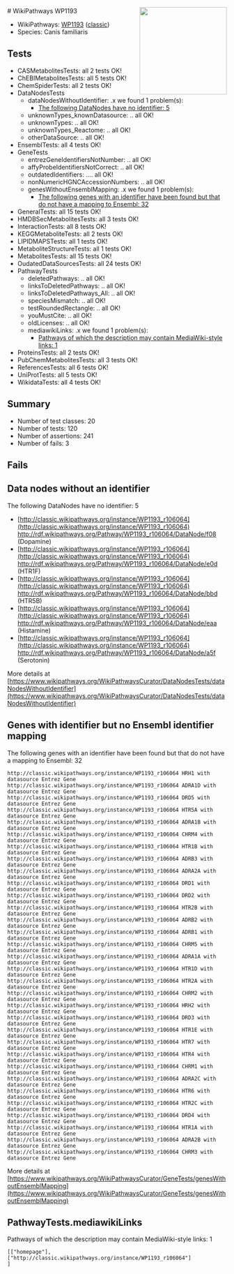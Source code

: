<img style="float: right; width: 200px" src="https://upload.wikimedia.org/wikipedia/commons/thumb/8/83/Wplogo_with_text_500.png/640px-Wplogo_with_text_500.png" />
# WikiPathways WP1193

* WikiPathways: [WP1193](https://wikipathways.org/pathways/WP1193) ([classic](https://classic.wikipathways.org/instance/WP1193))
* Species: Canis familiaris
## Tests
* CASMetabolitesTests: all 2 tests OK!
* ChEBIMetabolitesTests: all 5 tests OK!
* ChemSpiderTests: all 2 tests OK!
* DataNodesTests
    * dataNodesWithoutIdentifier: .x we found 1 problem(s):
        * [The following DataNodes have no identifier: 5](#d2d32fa4)
    * unknownTypes_knownDatasource: .. all OK!
    * unknownTypes: .. all OK!
    * unknownTypes_Reactome: .. all OK!
    * otherDataSource: .. all OK!
* EnsemblTests: all 4 tests OK!
* GeneTests
    * entrezGeneIdentifiersNotNumber: .. all OK!
    * affyProbeIdentifiersNotCorrect: .. all OK!
    * outdatedIdentifiers: .... all OK!
    * nonNumericHGNCAccessionNumbers: .. all OK!
    * genesWithoutEnsemblMapping: .x we found 1 problem(s):
        * [The following genes with an identifier have been found but that do not have a mapping to Ensembl: 32](#c4e5434d)
* GeneralTests: all 15 tests OK!
* HMDBSecMetabolitesTests: all 3 tests OK!
* InteractionTests: all 8 tests OK!
* KEGGMetaboliteTests: all 2 tests OK!
* LIPIDMAPSTests: all 1 tests OK!
* MetaboliteStructureTests: all 1 tests OK!
* MetabolitesTests: all 15 tests OK!
* OudatedDataSourcesTests: all 24 tests OK!
* PathwayTests
    * deletedPathways: .. all OK!
    * linksToDeletedPathways: .. all OK!
    * linksToDeletedPathways_All: .. all OK!
    * speciesMismatch: .. all OK!
    * testRoundedRectangle: .. all OK!
    * youMustCite: .. all OK!
    * oldLicenses: .. all OK!
    * mediawikiLinks: .x we found 1 problem(s):
        * [Pathways of which the description may contain MediaWiki-style links: 1](#da69cf45)
* ProteinsTests: all 2 tests OK!
* PubChemMetabolitesTests: all 3 tests OK!
* ReferencesTests: all 6 tests OK!
* UniProtTests: all 5 tests OK!
* WikidataTests: all 4 tests OK!


## Summary

* Number of test classes: 20
* Number of tests: 120
* Number of assertions: 241
* Number of fails: 3

## Fails

<a name="d2d32fa4" />

## Data nodes without an identifier

The following DataNodes have no identifier: 5

* [http://classic.wikipathways.org/instance/WP1193_r106064](http://classic.wikipathways.org/instance/WP1193_r106064) http://rdf.wikipathways.org/Pathway/WP1193_r106064/DataNode/f08 (Dopamine)
* [http://classic.wikipathways.org/instance/WP1193_r106064](http://classic.wikipathways.org/instance/WP1193_r106064) http://rdf.wikipathways.org/Pathway/WP1193_r106064/DataNode/e0d (HTR1F)
* [http://classic.wikipathways.org/instance/WP1193_r106064](http://classic.wikipathways.org/instance/WP1193_r106064) http://rdf.wikipathways.org/Pathway/WP1193_r106064/DataNode/bbd (HTR5B)
* [http://classic.wikipathways.org/instance/WP1193_r106064](http://classic.wikipathways.org/instance/WP1193_r106064) http://rdf.wikipathways.org/Pathway/WP1193_r106064/DataNode/eaa (Histamine)
* [http://classic.wikipathways.org/instance/WP1193_r106064](http://classic.wikipathways.org/instance/WP1193_r106064) http://rdf.wikipathways.org/Pathway/WP1193_r106064/DataNode/a5f (Serotonin)


More details at [https://www.wikipathways.org/WikiPathwaysCurator/DataNodesTests/dataNodesWithoutIdentifier](https://www.wikipathways.org/WikiPathwaysCurator/DataNodesTests/dataNodesWithoutIdentifier)

<a name="c4e5434d" />

## Genes with identifier but no Ensembl identifier mapping

The following genes with an identifier have been found but that do not have a mapping to Ensembl: 32
```
http://classic.wikipathways.org/instance/WP1193_r106064 HRH1 with datasource Entrez Gene
http://classic.wikipathways.org/instance/WP1193_r106064 ADRA1D with datasource Entrez Gene
http://classic.wikipathways.org/instance/WP1193_r106064 DRD5 with datasource Entrez Gene
http://classic.wikipathways.org/instance/WP1193_r106064 HTR5A with datasource Entrez Gene
http://classic.wikipathways.org/instance/WP1193_r106064 ADRA1B with datasource Entrez Gene
http://classic.wikipathways.org/instance/WP1193_r106064 CHRM4 with datasource Entrez Gene
http://classic.wikipathways.org/instance/WP1193_r106064 HTR1B with datasource Entrez Gene
http://classic.wikipathways.org/instance/WP1193_r106064 ADRB3 with datasource Entrez Gene
http://classic.wikipathways.org/instance/WP1193_r106064 ADRA2A with datasource Entrez Gene
http://classic.wikipathways.org/instance/WP1193_r106064 DRD1 with datasource Entrez Gene
http://classic.wikipathways.org/instance/WP1193_r106064 DRD2 with datasource Entrez Gene
http://classic.wikipathways.org/instance/WP1193_r106064 HTR2B with datasource Entrez Gene
http://classic.wikipathways.org/instance/WP1193_r106064 ADRB2 with datasource Entrez Gene
http://classic.wikipathways.org/instance/WP1193_r106064 ADRB1 with datasource Entrez Gene
http://classic.wikipathways.org/instance/WP1193_r106064 CHRM5 with datasource Entrez Gene
http://classic.wikipathways.org/instance/WP1193_r106064 ADRA1A with datasource Entrez Gene
http://classic.wikipathways.org/instance/WP1193_r106064 HTR1D with datasource Entrez Gene
http://classic.wikipathways.org/instance/WP1193_r106064 HTR2A with datasource Entrez Gene
http://classic.wikipathways.org/instance/WP1193_r106064 CHRM2 with datasource Entrez Gene
http://classic.wikipathways.org/instance/WP1193_r106064 HRH2 with datasource Entrez Gene
http://classic.wikipathways.org/instance/WP1193_r106064 DRD3 with datasource Entrez Gene
http://classic.wikipathways.org/instance/WP1193_r106064 HTR1E with datasource Entrez Gene
http://classic.wikipathways.org/instance/WP1193_r106064 HTR7 with datasource Entrez Gene
http://classic.wikipathways.org/instance/WP1193_r106064 HTR4 with datasource Entrez Gene
http://classic.wikipathways.org/instance/WP1193_r106064 CHRM1 with datasource Entrez Gene
http://classic.wikipathways.org/instance/WP1193_r106064 ADRA2C with datasource Entrez Gene
http://classic.wikipathways.org/instance/WP1193_r106064 HTR6 with datasource Entrez Gene
http://classic.wikipathways.org/instance/WP1193_r106064 HTR2C with datasource Entrez Gene
http://classic.wikipathways.org/instance/WP1193_r106064 DRD4 with datasource Entrez Gene
http://classic.wikipathways.org/instance/WP1193_r106064 HTR1A with datasource Entrez Gene
http://classic.wikipathways.org/instance/WP1193_r106064 ADRA2B with datasource Entrez Gene
http://classic.wikipathways.org/instance/WP1193_r106064 CHRM3 with datasource Entrez Gene
```

More details at [https://www.wikipathways.org/WikiPathwaysCurator/GeneTests/genesWithoutEnsemblMapping](https://www.wikipathways.org/WikiPathwaysCurator/GeneTests/genesWithoutEnsemblMapping)

<a name="da69cf45" />

## PathwayTests.mediawikiLinks

Pathways of which the description may contain MediaWiki-style links: 1
```
[["homepage"],
["http://classic.wikipathways.org/instance/WP1193_r106064"]
]
```

